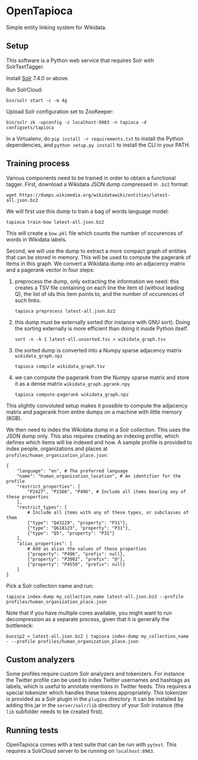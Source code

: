 OpenTapioca
===========

Simple entity linking system for Wikidata.

Setup
-----

This software is a Python web service that requires Solr with SolrTextTagger.

Install [Solr](https://lucene.apache.org/solr/) 7.4.0 or above.

Run SolrCloud:

```
bin/solr start -c -m 4g
```

Upload Solr configuration set to ZooKeeper:
```
bin/solr zk -upconfig -z localhost:9983 -n tapioca -d configsets/tapioca
```

In a Virtualenv, do `pip install -r requirements.txt` to install the Python dependencies,
and `python setup.py install` to install the CLI in your PATH.

Training process
----------------

Various components need to be trained in order to obtain a functional tagger. First, download
a Wikidata JSON dump compressed in `.bz2` format:
```
wget https://dumps.wikimedia.org/wikidatawiki/entities/latest-all.json.bz2
```

We will first use this dump to train a bag of words language model:
```
tapioca train-bow latest-all.json.bz2
```

This will create a `bow.pkl` file which counts the number of occurences
of words in Wikidata labels.

Second, we will use the dump to extract a more compact graph of entities that can be stored
in memory. This will be used to compute the pagerank of items in this graph.
We convert a Wikidata dump into an adjacency matrix and a pagerank vector
in four steps:
1. preprocess the dump, only extracting the information we need: this
   creates a TSV file containing on each line the item id (without leading Q),
   the list of ids this item points to, and the number of occurences of such links.
   ```
   tapioca preprocess latest-all.json.bz2
   ```

2. this dump must be externally sorted (for instance with GNU sort). Doing
   the sorting externally is more efficient than doing it inside Python itself.
   ```
   sort -n -k 1 latest-all.unsorted.tsv > wikidata_graph.tsv
   ```

3. the sorted dump is converted into a Numpy sparse adjacency matrix `wikidata_graph.npz`
   ```
   tapioca compile wikidata_graph.tsv
   ```

4. we can compute the pagerank from the Numpy sparse matrix and store 
   it as a dense matrix `wikidata_graph.pgrank.npy`
   ```
   tapioca compute-pagerank wikidata_graph.npz
   ```
    
This slightly convoluted setup makes it possible to compute the adjacency matrix and pagerank
from entire dumps on a machine with little memory (8GB).

We then need to index the Wikidata dump in a Solr collection. This uses the JSON dump only.
This also requires creating an indexing profile, which defines which items will be indexed and how.
A sample profile is provided to index people, organizations and places at `profiles/human_organization_place.json`:
```
{
    "language": "en", # The preferred language
    "name": "human_organization_location", # An identifier for the profile
    "restrict_properties": [
        "P2427", "P1566", "P496", # Include all items bearing any of these properties
    ],
    "restrict_types": [
        # Include all items with any of these types, or subclasses of them
        {"type": "Q43229", "property": "P31"},
        {"type": "Q618123", "property": "P31"},
        {"type": "Q5", "property": "P31"}
    ],
    "alias_properties": [
        # Add as alias the values of these properties
        {"property": "P496", "prefix": null},
        {"property": "P2002", "prefix": "@"},
        {"property": "P4550", "prefix": null}
    ]
}
```

Pick a Solr collection name and run:
```
tapioca index-dump my_collection_name latest-all.json.bz2 --profile profiles/human_organization_place.json
```
Note that if you have multiple cores available, you might want to run decompression as a separate
process, given that it is generally the bottleneck:
```
bunzip2 < latest-all.json.bz2 | tapioca index-dump my_collection_name - --profile profiles/human_organization_place.json
```

Custom analyzers
----------------

Some profiles require custom Solr analyzers and tokenizers. For instance the Twitter profile can be used
to index Twitter usernames and hashtags as labels, which is useful to annotate mentions in Twitter feeds.
This requires a special tokenizer which handles these tokens appropriately. This tokenizer is provided as 
a Solr plugin in the `plugins` directory. It can be installed by adding this jar in the `server/solr/lib` directory
of your Solr instance (the `lib` subfolder needs to be created first).

Running tests
-------------

OpenTapioca comes with a test suite that can be run with `pytest`. This
requires a SolrCloud server to be running on `localhost:8983`.


